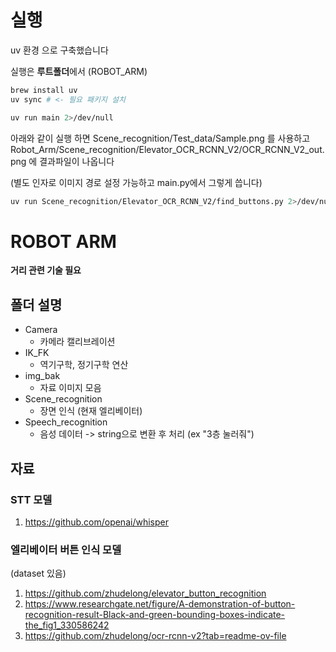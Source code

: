 # 실행

uv 환경 으로 구축했습니다

실행은 **루트폴더**에서 (ROBOT_ARM)

```bash
brew install uv
uv sync # <- 필요 패키지 설치

uv run main 2>/dev/null
```

아래와 같이 실행 하면 Scene_recognition/Test_data/Sample.png 를 사용하고Robot_Arm/Scene_recognition/Elevator_OCR_RCNN_V2/OCR_RCNN_V2_out.png 에 결과파일이 나옵니다

(별도 인자로 이미지 경로 설정 가능하고 main.py에서 그렇게 씁니다)

```bash
uv run Scene_recognition/Elevator_OCR_RCNN_V2/find_buttons.py 2>/dev/null
```

# ROBOT ARM

**거리 관련 기술 필요**

## 폴더 설명

- Camera
  - 카메라 캘리브레이션
- IK_FK
  - 역기구학, 정기구학 연산
- img_bak
  - 자료 이미지 모음
- Scene_recognition
  - 장면 인식 (현재 엘리베이터)
- Speech_recognition
  - 음성 데이터 -> string으로 변환 후 처리 (ex "3층 눌러줘")

## 자료

### STT 모델

1. https://github.com/openai/whisper

### 엘리베이터 버튼 인식 모델

(dataset 있음)

1. https://github.com/zhudelong/elevator_button_recognition
2. https://www.researchgate.net/figure/A-demonstration-of-button-recognition-result-Black-and-green-bounding-boxes-indicate-the_fig1_330586242
3. https://github.com/zhudelong/ocr-rcnn-v2?tab=readme-ov-file

